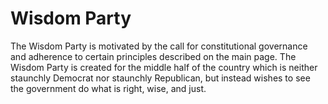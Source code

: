 # Wisdom Party 
The Wisdom Party is motivated by the call for constitutional governance and adherence to certain principles described on the main page. The Wisdom Party is created for the middle half of the country which is neither staunchly Democrat nor staunchly Republican, but instead wishes to see the government do what is right, wise, and just. 
